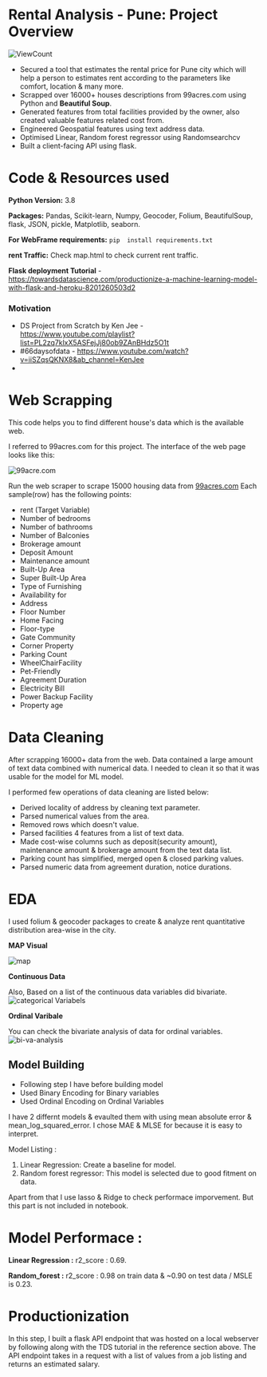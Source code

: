 # Rental Analysis - Pune:  Project Overview

![ViewCount](https://views.whatilearened.today/views/github/senhorinfinito/rental_price_analysis.svg?cache=remove)


* Secured a tool that estimates the rental price for Pune city which will help a person to estimates rent according to the parameters like comfort, location & many more. 
* Scrapped over 16000+ houses descriptions from 99acres.com using Python and  **Beautiful Soup**. 
* Generated features from total facilities provided by the owner, also created valuable features related cost from. 
* Engineered Geospatial features using text address data. 
* Optimised Linear, Random forest regressor using Randomsearchcv
* Built a client-facing API using flask. 

# Code & Resources used 

**Python Version:**  3.8 

**Packages:** Pandas, Scikit-learn, Numpy, Geocoder, Folium, BeautifulSoup, flask, JSON, pickle, Matplotlib, seaborn.

**For WebFrame requirements:** ```pip  install requirements.txt```

**rent Traffic:** Check map.html to check current rent traffic.

**Flask deployment Tutorial** - https://towardsdatascience.com/productionize-a-machine-learning-model-with-flask-and-heroku-8201260503d2

### Motivation
- DS Project from Scratch by Ken Jee -  https://www.youtube.com/playlist?list=PL2zq7klxX5ASFejJj80ob9ZAnBHdz5O1t
- #66daysofdata - https://www.youtube.com/watch?v=iiSZqsQKNX8&ab_channel=KenJee
- 
# Web Scrapping 


This code helps you to find different house's data which is the available web. 

I referred to 99acres.com for this project. The interface of the web page looks like this:

![99acre.com](https://github.com/senhorinfinito/scrappers/blob/main/images/99acres.jpg)

Run the web scraper to scrape 15000 housing data from [99acres.com](https://www.99acres.com/flats-for-rent-in-pune-ffid-page-2) Each sample(row) has the following points:
- rent (Target Variable)
- Number of bedrooms
- Number of bathrooms 
- Number of Balconies 
- Brokerage amount 
- Deposit Amount 
- Maintenance amount
- Built-Up Area
- Super Built-Up Area
- Type of Furnishing
- Availability for 
- Address
- Floor Number 
- Home Facing
- Floor-type
- Gate Community
- Corner Property 
- Parking Count
- WheelChairFacility
- Pet-Friendly
- Agreement Duration
- Electricity Bill
- Power Backup  Facility
- Property age
 
# Data Cleaning 

After scrapping 16000+  data from the web. Data contained a large amount of text data combined with numerical data. I needed to clean it so that it was usable for the model for ML model. 


I performed few operations of data cleaning are listed below:
- Derived locality of address by cleaning text parameter. 
- Parsed numerical values from the area.
- Removed rows which doesn't value.
- Parsed facilities 4 features from a list of text data.
- Made cost-wise columns such as deposit(security amount), maintenance amount & brokerage amount from the text data list.
- Parking count has simplified, merged open & closed parking values.
- Parsed numeric data from agreement duration, notice durations.

# EDA 

I used folium & geocoder packages to create & analyze rent quantitative distribution area-wise in the city. 

**MAP Visual**


![map](https://github.com/senhorinfinito/rental_price_analysis/blob/main/images/map2.jpg)

**Continuous Data**

Also, Based on a list of the continuous data variables did bivariate.  
![categorical Variabels](https://github.com/senhorinfinito/rental_price_analysis/blob/main/images/continous_variables.jpg)
 
**Ordinal Varibale**

You can check the bivariate analysis of data for ordinal variables.
![bi-va-analysis](https://github.com/senhorinfinito/rental_price_analysis/blob/main/images/ordinal_variable.jpg)


## Model Building 

* Following step I have before building model 
* Used Binary Encoding for Binary variables
* Used Ordinal Encoding on Ordinal Variables 

I have 2 differnt models & evaulted them with using mean absolute error  & mean_log_squared_error. I chose MAE & MLSE for because it is easy to interpret. 

Model Listing : 
1. Linear Regression:  Create a baseline for model.
2. Random forest regressor: This model is selected due to good fitment on data.

Apart from that I use lasso & Ridge to check performace imporvement. But this part is not included in notebook. 


# Model Performace :
**Linear Regression :** r2_score : 0.69. 

**Random_forest :** r2_score : 0.98 on train data & ~0.90 on test data / MSLE is  0.23. 

# Productionization
In this step, I built a flask API endpoint that was hosted on a local webserver by following along with the TDS tutorial in the reference section above. The API endpoint takes in a request with a list of values from a job listing and returns an estimated salary.


